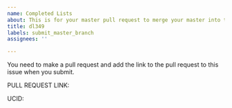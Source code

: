 ```yaml
---
name: Completed Lists
about: This is for your master pull request to merge your master into this repo.
title: dl349
labels: submit_master_branch
assignees: ''

---
```


You need to make a pull request and add the link to the pull request to this issue when you submit.  

PULL REQUEST LINK:

UCID:
